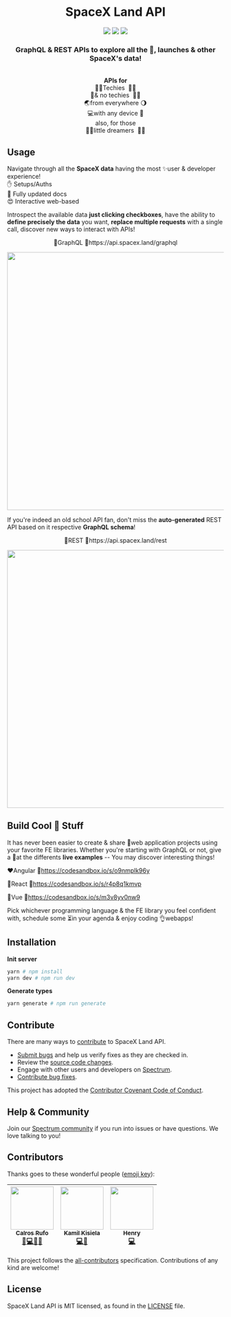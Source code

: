 <h1 align="center">SpaceX Land API</h1>

<p align="center">
<a href="https://github.com/spacexland/api/blob/master/LICENSE"><img src="https://img.shields.io/badge/license-MIT-blue.svg"></a>
<a href="https://github.com/spacexland/api/blob/master/CONTRIBUTING.md#feature"><img src="https://img.shields.io/badge/PRs-welcome-brightgreen.svg"></a>  
<a href="https://spectrum.chat/spacexland"><img src="https://withspectrum.github.io/badge/badge.svg"></a>
</p>
<h3 align="center">GraphQL & REST APIs to explore all the 🚀, launches & other SpaceX's data!</h3>
<p align="center">
</br><b>APIs for</b>
</br>👩‍💻Techies&nbsp&nbsp👨‍🏫 
</br>👴& no techies&nbsp&nbsp👩‍🌾
</br>🌏from everywhere&nbsp🌖
</br>💻with any device&nbsp📱
</br>also, for those
</br>👩‍🚀little dreamers&nbsp&nbsp👨‍🚀 
</p>

## Usage

Navigate through all the **SpaceX data** having the most ✨user & developer experience!  
✋ Setups/Auths  
🤗 Fully updated docs  
😍 Interactive web-based

Introspect the available data **just clicking checkboxes**, have the ability to **define precisely the data** you want,
**replace multiple requests** with a single call, discover new ways to interact with APIs!

<p align="center">💜GraphQL 🔗https://api.spacex.land/graphql</p>

<p align="center">
  <img width="600px" src="https://media.giphy.com/media/2sYD2FMOZc78h9jFf7/giphy.gif" />
</p>

If you're indeed an old school API fan, don't miss the **auto-generated** REST API based on it respective **GraphQL schema**!

<p align="center">🖤REST 🔗https://api.spacex.land/rest</p>
<p align="center">
  <img width="600px" src="https://media.giphy.com/media/pqHqvaK0POSF0H62ZH/giphy.gif" />
</p>

## Build Cool 🚀 Stuff

It has never been easier to create & share 💯web application projects using your favorite FE libraries. Whether you're starting with GraphQL or not, give a 👀at the differents **live examples** -- You may discover interesting things!

❤️Angular 🔗https://codesandbox.io/s/o9nmplk96y

💙React 🔗https://codesandbox.io/s/r4p8q1kmvp

💚Vue 🔗https://codesandbox.io/s/m3v8yv0nw9

Pick whichever programming language & the FE library you feel confident with, schedule some ⏳in your agenda & enjoy coding 👌webapps!

## Installation

**Init server**

```bash
yarn # npm install
yarn dev # npm run dev
```

**Generate types**

```bash
yarn generate # npm run generate
```

## Contribute

There are many ways to [contribute](https://github.com/spacexland/api/blob/master/CONTRIBUTING.md) to SpaceX Land API.

- [Submit bugs](https://github.com/spacexland/api/issues) and help us verify fixes as they are checked in.
- Review the [source code changes](https://github.com/spacexland/api/pulls).
- Engage with other users and developers on [Spectrum](https://spectrum.chat/spacexland).
- [Contribute bug fixes](https://github.com/spacexland/api/blob/master/CONTRIBUTING.md).

This project has adopted the [Contributor Covenant Code of Conduct](https://www.contributor-covenant.org/version/1/4/code-of-conduct.md).

## Help & Community

Join our [Spectrum community](https://spectrum.chat/spacexland) if you run into issues or have questions. We love talking to you!


## Contributors

Thanks goes to these wonderful people ([emoji key](https://github.com/all-contributors/all-contributors#emoji-key)):

<!-- ALL-CONTRIBUTORS-LIST:START - Do not remove or modify this section -->
<!-- prettier-ignore -->
| [<img src="https://avatars.githubusercontent.com/u/9881700?v=3" width="100px;"/><br /><sub><b>Calros Rufo</b></sub>](https://github.com/swcarlosrj)<br />[💬](#question-swcarlosrj "Answering Questions")[💻](https://github.com/spacexland/api/commits?author=swcarlosrj "Code")[👀](#review-swcarlosrj "Reviewed Pull Requests")[📢](#talk-swcarlosrj "Talks") | [<img src="https://avatars.githubusercontent.com/u/8167190?v=3" width="100px;"/><br /><sub><b>Kamil Kisiela</b></sub>](http://github.com/kamilkisiela)<br />[💻](https://github.com/spacexland/api/commits?author=kamilkisiela "Code")[👀](#review-kamilkisiela "Reviewed Pull Requests") | [<img src="https://avatars.githubusercontent.com/u/7248220?v=3" width="100px;"/><br /><sub><b>Henry</b></sub>](https://github.com/kirkness)<br />[💻](https://github.com/kentcdodds/all-contributors/commits?author=kirkness "Code") |
| :---: | :---: | :---: |
<!-- ALL-CONTRIBUTORS-LIST:END -->

This project follows the [all-contributors](https://github.com/all-contributors/all-contributors) specification.
Contributions of any kind are welcome!

## License

SpaceX Land API is MIT licensed, as found in the [LICENSE](https://github.com/spacexland/api/blob/master/LICENSE) file.
